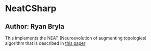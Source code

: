 # NeatCSharp
## Author: Ryan Bryla

This implements the NEAT (Neuroevolution of augmenting topologies) algorithm that is described in [this paper](http://nn.cs.utexas.edu/downloads/papers/stanley.ec02.pdf)
